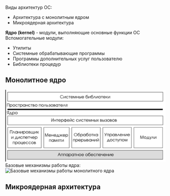 Виды архитектур ОС:
- Архитектура с монолитным ядром
- Микроядерная архитектура
  
**Ядро (kernel)** - модули, выполняющие основные функции ОС  
Вспомогательные модули:
- Утилиты
- Системные обрабатывающие программы
- Программы дополнительных услуг пользователю
- Библиотеки процедур
## Монолитное ядро
![Монолитное ядро](../Pictures/02_01.%20Монолитное%20ядро.png)  
Базовые механизмы работы ядра:  
![Базовые механизмы работы монолитного ядра](02_02.%20Базовые%20механизмы%20работы%20монолитного%20ядра.png)  
## Микроядерная архитектура
